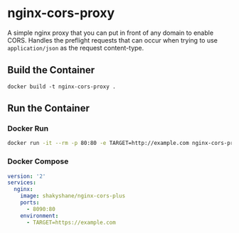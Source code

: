 # nginx-cors-proxy

A simple nginx proxy that you can put in front of any domain to enable CORS.
Handles the preflight requests that can occur when trying to use `application/json`
as the request content-type.

## Build the Container

```
docker build -t nginx-cors-proxy .
```

## Run the Container

### Docker Run

```bash
docker run -it --rm -p 80:80 -e TARGET=http://example.com nginx-cors-proxy
```

### Docker Compose

```yaml
version: '2'
services:
  nginx:
    image: shakyshane/nginx-cors-plus
    ports:
      - 8090:80
    environment:
      - TARGET=https://example.com
```
